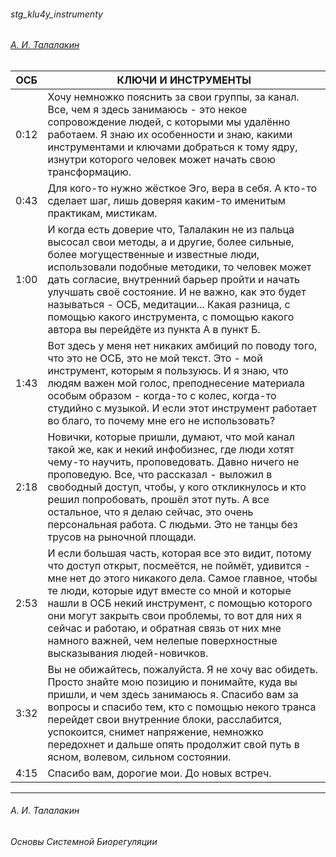 ###### stg_klu4y_instrumenty

###### [А. И. Талалакин](https://t.me/osbmd/4552)

| ОСБ | КЛЮЧИ И ИНСТРУМЕНТЫ |
|-|-|
0:12 |Хочу немножко пояснить за свои группы, за канал. Все, чем я здесь занимаюсь - это некое сопровождение людей, с которыми мы удалённо работаем. Я знаю их особенности и знаю, какими инструментами и ключами добраться к тому ядру, изнутри которого человек может начать свою трансформацию.
0:43 |Для кого-то нужно жёсткое Эго, вера в себя. А кто-то сделает шаг, лишь доверяя каким-то именитым практикам, мистикам.
1:00 |И когда есть доверие что, Талалакин не из пальца высосал свои методы, а и другие, более сильные, более могущественные и известные люди, использовали подобные методики, то человек может дать согласие, внутренний барьер пройти и начать улучшать своё состояние. И не важно, как это будет называться - ОСБ, медитации... Какая разница, с помощью какого инструмента, с помощью какого автора вы перейдёте из пункта А в пункт Б.
1:43 |Вот здесь у меня нет никаких амбиций по поводу того, что это не ОСБ, это не мой текст. Это - мой инструмент, которым я пользуюсь. И я знаю, что людям важен мой голос, преподнесение материала особым образом - когда-то с колес, когда-то студийно с музыкой. И если этот инструмент работает во благо, то почему мне его не использовать?
2:18 |Новички, которые пришли, думают, что мой канал такой же, как и некий инфобизнес, где люди хотят чему-то научить, проповедовать. Давно ничего не проповедую. Все, что рассказал - выложил в свободный доступ, чтобы, у кого откликнулось и кто решил попробовать, прошёл этот путь. А все остальное, что я делаю сейчас, это очень персональная работа. С людьми. Это не танцы без трусов на рыночной площади.
2:53 |И если большая часть, которая все это видит, потому что доступ открыт, посмеётся, не поймёт,  удивится - мне нет до этого никакого дела. Самое главное, чтобы те люди, которые идут вместе со мной и которые нашли в ОСБ некий инструмент, с помощью которого они могут закрыть свои проблемы, то вот для них я сейчас и работаю, и обратная связь от них мне намного важней, чем нелепые поверхностные высказывания людей-новичков.
3:32 |Вы не обижайтесь, пожалуйста. Я не хочу вас обидеть. Просто знайте мою позицию и понимайте, куда вы пришли, и чем здесь занимаюсь я. Спасибо вам за вопросы и спасибо тем, кто с помощью некого транса перейдет свои внутренние блоки, расслабится, успокоится, снимет напряжение, немножко передохнет и дальше опять продолжит свой путь в ясном, волевом, сильном состоянии.
4:15 |Спасибо вам, дорогие мои. До новых встреч. 

***
###### А. И. Талалакин 
###### Основы Системной Биорегуляции